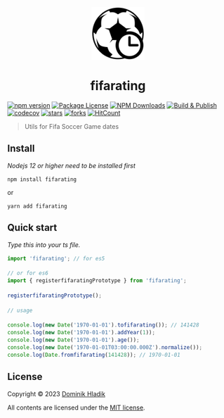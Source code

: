 <p align="center">
  <a href="https://github.com/Celtian/fifarating" target="blank"><img src="assets/logo.svg?sanitize=true" alt="" width="120"></a>
  <h1 align="center">fifarating</h1>
</p>

[![npm version](https://badge.fury.io/js/fifarating.svg)](https://badge.fury.io/js/fifarating)
[![Package License](https://img.shields.io/npm/l/fifarating.svg)](https://www.npmjs.com/fifarating)
[![NPM Downloads](https://img.shields.io/npm/dm/fifarating.svg)](https://www.npmjs.com/fifarating)
[![Build & Publish](https://github.com/celtian/fifarating/workflows/Build%20&%20Publish/badge.svg)](https://github.com/celtian/fifarating/actions)
[![codecov](https://codecov.io/gh/Celtian/fifatables/branch/master/graph/badge.svg?token=1IRUKIKM0D)](https://codecov.io/gh/celtian/fifarating/)
[![stars](https://badgen.net/github/stars/celtian/fifarating)](https://github.com/celtian/fifarating/)
[![forks](https://badgen.net/github/forks/celtian/fifarating)](https://github.com/celtian/fifarating/)
[![HitCount](http://hits.dwyl.com/celtian/fifarating.svg)](http://hits.dwyl.com/celtian/fifarating)

> Utils for Fifa Soccer Game dates

## Install

_Nodejs 12 or higher need to be installed first_

```terminal
npm install fifarating
```

or

```terminal
yarn add fifarating
```

## Quick start

_Type this into your ts file._

```typescript
import 'fifarating'; // for es5

// or for es6
import { registerfifaratingPrototype } from 'fifarating';

registerfifaratingPrototype();

// usage

console.log(new Date('1970-01-01').tofifarating()); // 141428
console.log(new Date('1970-01-01').addYear(1));
console.log(new Date('1970-01-01').age());
console.log(new Date('1970-01-01T03:00:00.000Z').normalize());
console.log(Date.fromfifarating(141428)); // 1970-01-01
```

## License

Copyright &copy; 2023 [Dominik Hladik](https://github.com/Celtian)

All contents are licensed under the [MIT license].

[mit license]: LICENSE
